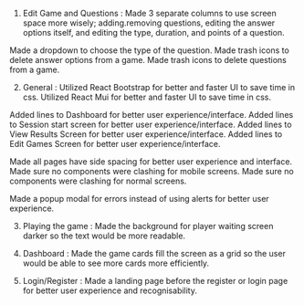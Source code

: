 1. Edit Game and Questions :
Made 3 separate columns to use screen space more wisely; adding.removing questions, editing the answer options itself, and editing the type, duration, and points of a question.

Made a dropdown to choose the type of the question.
Made trash icons to delete answer options from a game.
Made trash icons to delete questions from a game.

2. General :
Utilized React Bootstrap for better and faster UI to save time in css.
Utilized React Mui for better and faster UI to save time in css.

Added lines to Dashboard for better user experience/interface.
Added lines to Session start screen for better user experience/interface.
Added lines to View Results Screen for better user experience/interface.
Added lines to Edit Games Screen for better user experience/interface.

Made all pages have side spacing for better user experience and interface.
Made sure no components were clashing for mobile screens.
Made sure no components were clashing for normal screens.

Made a popup modal for errors instead of using alerts for better user experience.

3. Playing the game :
Made the background for player waiting screen darker so the text would be more readable.

4. Dashboard :
Made the game cards fill the screen as a grid so the user would be able to see more cards more efficiently.

5. Login/Register :
Made a landing page before the register or login page for better user experience and recognisability.